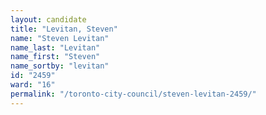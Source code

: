 ```yaml
---
layout: candidate
title: "Levitan, Steven"
name: "Steven Levitan"
name_last: "Levitan"
name_first: "Steven"
name_sortby: "levitan"
id: "2459"
ward: "16"
permalink: "/toronto-city-council/steven-levitan-2459/"
---
```

